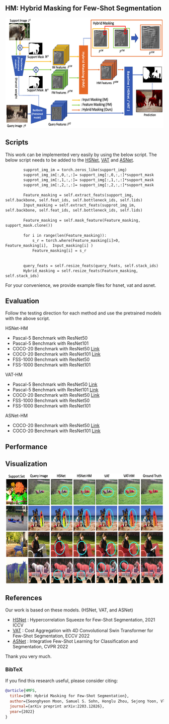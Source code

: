 ## HM: Hybrid Masking for Few-Shot Segmentation

<p align="middle">
    <img src="figure/main_fig2.png" width="600" height="350" />
</p>


## Scripts
This work can be implemented very easily by using the below script. 
The below script needs to be added to the [HSNet](https://github.com/juhongm999/hsnet), [VAT](https://github.com/Seokju-Cho/Volumetric-Aggregation-Transformer) and [ASNet](https://github.com/dahyun-kang/ifsl).

            supprot_img_im = torch.zeros_like(support_img)            
            supprot_img_im[:,0,:,:]= support_img[:,0,:,:]*support_mask 
            supprot_img_im[:,1,:,:]= support_img[:,1,:,:]*support_mask  
            supprot_img_im[:,2,:,:]= support_img[:,2,:,:]*support_mask  

            Feature_masking = self.extract_feats(support_img, self.backbone, self.feat_ids, self.bottleneck_ids, self.lids)
            Input_masking = self.extract_feats(supprot_img_im, self.backbone, self.feat_ids, self.bottleneck_ids, self.lids)

            Feature_masking = self.mask_feature(Feature_masking, support_mask.clone())

            for i in range(len(Feature_masking)):
                s_r = torch.where(Feature_masking[i]>0, Feature_masking[i],  Input_masking[i] )
                Feature_masking[i] = s_r
                
                
            query_feats = self.resize_feats(query_feats, self.stack_ids)           
            Hybrid_masking = self.resize_feats(Feature_masking, self.stack_ids)



For your convenience, we provide example files for hsnet, vat and asnet.


## Evaluation

Follow the testing direction for each method and use the pretrained models with the above script.

HSNet-HM 
- Pascal-5 Benchmark with ResNet50
- Pascal-5 Benchmark with ResNet101
- COCO-20 Benchmark with ResNet50 [Link](https://drive.google.com/drive/folders/1n6sNZhnDY-plL7cI4DcdXcTzwNYbSJmQ?usp=sharing)
- COCO-20 Benchmark with ResNet101 [Link](https://drive.google.com/drive/folders/1Y7Q25SSxOmfeN3necQJ2xMITCmoCZuGl?usp=sharing)
- FSS-1000 Benchmark with ResNet50
- FSS-1000 Benchmark with ResNet101

VAT-HM 

- Pascal-5 Benchmark with ResNet50 [Link](https://drive.google.com/drive/folders/19GcKL77ciPG5MGXuONWb-_YRKE-DmzEn?usp=sharing)
- Pascal-5 Benchmark with ResNet101 [Link](https://drive.google.com/drive/folders/1kXKh5wzyW8nmRUgM9rUKOEIwBKb0YLxz?usp=sharing)
- COCO-20 Benchmark with ResNet50 [Link](https://drive.google.com/drive/folders/1U93SBWk0wkJHMwth8ZM19qEqcRwK3BlY?usp=sharing)
- FSS-1000 Benchmark with ResNet50 
- FSS-1000 Benchmark with ResNet101 

ASNet-HM 

- COCO-20 Benchmark with ResNet50 [Link]()
- COCO-20 Benchmark with ResNet101 [Link]()

## Performance



## Visualization

<p align="middle">
    <img src="figure/comparison.png" width="600" height="350" />
</p>


## References

Our work is based on these models. (HSNet, VAT, and ASNet)

- [HSNet](https://github.com/juhongm999/hsnet) : Hypercorrelation Squeeze for Few-Shot Segmentation, 2021 ICCV
- [VAT](https://github.com/Seokju-Cho/Volumetric-Aggregation-Transformer) : Cost Aggregation with 4D Convolutional Swin Transformer for Few-Shot Segmentation, ECCV 2022
- [ASNet](https://github.com/dahyun-kang/ifsl) : Integrative Few-Shot Learning for Classification and Segmentation, CVPR 2022

Thank you very much.

### BibTeX
If you find this research useful, please consider citing:

````BibTeX
@article{HMFS,
  title={HM: Hybrid Masking for Few-Shot Segmentation},
  author={Seonghyeon Moon, Samuel S. Sohn, Honglu Zhou, Sejong Yoon, Vladimir Pavlovic, Muhammad Haris Khan, Mubbasir Kapadia},
  journal={arXiv preprint arXiv:2203.12826},
  year={2022}
}
````
